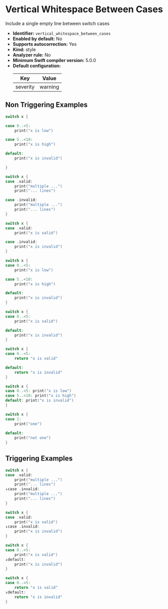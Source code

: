 # Vertical Whitespace Between Cases

Include a single empty line between switch cases

* **Identifier:** `vertical_whitespace_between_cases`
* **Enabled by default:** No
* **Supports autocorrection:** Yes
* **Kind:** style
* **Analyzer rule:** No
* **Minimum Swift compiler version:** 5.0.0
* **Default configuration:**
  <table>
  <thead>
  <tr><th>Key</th><th>Value</th></tr>
  </thead>
  <tbody>
  <tr>
  <td>
  severity
  </td>
  <td>
  warning
  </td>
  </tr>
  </tbody>
  </table>

## Non Triggering Examples

```swift
switch x {

case 0..<5:
    print("x is low")

case 5..<10:
    print("x is high")

default:
    print("x is invalid")

}
```

```swift
switch x {
case .valid:
    print("multiple ...")
    print("... lines")

case .invalid:
    print("multiple ...")
    print("... lines")
}
```

```swift
switch x {
case .valid:
    print("x is valid")

case .invalid:
    print("x is invalid")
}
```

```swift
switch x {
case 0..<5:
    print("x is low")

case 5..<10:
    print("x is high")

default:
    print("x is invalid")
}
```

```swift
switch x {
case 0..<5:
    print("x is valid")

default:
    print("x is invalid")
}
```

```swift
switch x {
case 0..<5:
    return "x is valid"

default:
    return "x is invalid"
}
```

```swift
switch x {
case 0..<5: print("x is low")
case 5..<10: print("x is high")
default: print("x is invalid")
}
```

```swift
switch x {    
case 1:    
    print("one")    
    
default:    
    print("not one")    
}    
```

## Triggering Examples

```swift
switch x {
case .valid:
    print("multiple ...")
    print("... lines")
↓case .invalid:
    print("multiple ...")
    print("... lines")
}
```

```swift
switch x {
case .valid:
    print("x is valid")
↓case .invalid:
    print("x is invalid")
}
```

```swift
switch x {
case 0..<5:
    print("x is valid")
↓default:
    print("x is invalid")
}
```

```swift
switch x {
case 0..<5:
    return "x is valid"
↓default:
    return "x is invalid"
}
```